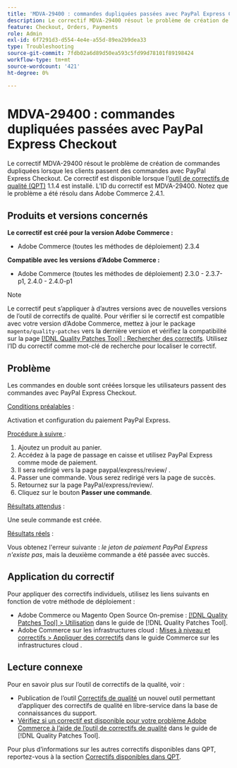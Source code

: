 ```yaml
---
title: 'MDVA-29400 : commandes dupliquées passées avec PayPal Express Checkout'
description: Le correctif MDVA-29400 résout le problème de création de commandes dupliquées lorsque les clients passent des commandes avec PayPal Express Checkout. Ce correctif est disponible lorsque l’outil [Outil de correctifs de la qualité (QPT)](https://experienceleague.adobe.com/en/docs/commerce-operations/tools/quality-patches-tool/quality-patches-tool-to-self-serve-quality-patches) 1.1.4 est installé. L’ID du correctif est MDVA-29400. Notez que le problème a été résolu dans Adobe Commerce 2.4.1.
feature: Checkout, Orders, Payments
role: Admin
exl-id: 6f7291d3-d554-4e4e-a55d-89ea2b9dea33
type: Troubleshooting
source-git-commit: 7fdb02a6d89d50ea593c5fd99d78101f89198424
workflow-type: tm+mt
source-wordcount: '421'
ht-degree: 0%

---
```


# MDVA-29400 : commandes dupliquées passées avec PayPal Express Checkout

Le correctif MDVA-29400 résout le problème de création de commandes dupliquées lorsque les clients passent des commandes avec PayPal Express Checkout. Ce correctif est disponible lorsque l’[outil de correctifs de qualité (QPT)](https://experienceleague.adobe.com/en/docs/commerce-operations/tools/quality-patches-tool/quality-patches-tool-to-self-serve-quality-patches) 1.1.4 est installé. L’ID du correctif est MDVA-29400. Notez que le problème a été résolu dans Adobe Commerce 2.4.1.

## Produits et versions concernés

**Le correctif est créé pour la version Adobe Commerce :**

* Adobe Commerce (toutes les méthodes de déploiement) 2.3.4

**Compatible avec les versions d’Adobe Commerce :**

* Adobe Commerce (toutes les méthodes de déploiement) 2.3.0 - 2.3.7-p1, 2.4.0 - 2.4.0-p1

>[!NOTE]
>
>Le correctif peut s’appliquer à d’autres versions avec de nouvelles versions de l’outil de correctifs de qualité. Pour vérifier si le correctif est compatible avec votre version d’Adobe Commerce, mettez à jour le package `magento/quality-patches` vers la dernière version et vérifiez la compatibilité sur la page [[!DNL Quality Patches Tool] : Rechercher des correctifs](https://experienceleague.adobe.com/en/docs/commerce-operations/tools/quality-patches-tool/quality-patches-tool-to-self-serve-quality-patches). Utilisez l’ID du correctif comme mot-clé de recherche pour localiser le correctif.

## Problème

Les commandes en double sont créées lorsque les utilisateurs passent des commandes avec PayPal Express Checkout.

<u>Conditions préalables</u> :

Activation et configuration du paiement PayPal Express.

<u>Procédure à suivre </u> :

1. Ajoutez un produit au panier.
1. Accédez à la page de passage en caisse et utilisez PayPal Express comme mode de paiement.
1. Il sera redirigé vers la page paypal/express/review/ .
1. Passer une commande. Vous serez redirigé vers la page de succès.
1. Retournez sur la page PayPal/express/review/.
1. Cliquez sur le bouton **Passer une commande**.

<u>Résultats attendus</u> :

Une seule commande est créée.

<u>Résultats réels</u> :

Vous obtenez l&#39;erreur suivante : *le jeton de paiement PayPal Express n&#39;existe pas*, mais la deuxième commande a été passée avec succès.

## Application du correctif

Pour appliquer des correctifs individuels, utilisez les liens suivants en fonction de votre méthode de déploiement :

* Adobe Commerce ou Magento Open Source On-premise : [[!DNL Quality Patches Tool] > Utilisation](/help/tools/quality-patches-tool/usage.md) dans le guide de [!DNL Quality Patches Tool].
* Adobe Commerce sur les infrastructures cloud : [Mises à niveau et correctifs > Appliquer des correctifs](https://experienceleague.adobe.com/docs/commerce-cloud-service/user-guide/develop/upgrade/apply-patches.html) dans le guide Commerce sur les infrastructures cloud .

## Lecture connexe

Pour en savoir plus sur l’outil de correctifs de la qualité, voir :

* Publication de l’outil [Correctifs de qualité](https://experienceleague.adobe.com/en/docs/commerce-operations/tools/quality-patches-tool/quality-patches-tool-to-self-serve-quality-patches) un nouvel outil permettant d’appliquer des correctifs de qualité en libre-service dans la base de connaissances du support.
* [Vérifiez si un correctif est disponible pour votre problème Adobe Commerce à l’aide de l’outil de correctifs de qualité](/help/tools/quality-patches-tool/patches-available-in-qpt/check-patch-for-magento-issue-with-magento-quality-patches.md) dans le guide de [!DNL Quality Patches Tool].

Pour plus d’informations sur les autres correctifs disponibles dans QPT, reportez-vous à la section [Correctifs disponibles dans QPT](https://support.magento.com/hc/en-us/sections/360010506631-Patches-available-in-MQP-tool-).
